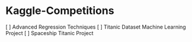 # Kaggle-Competitions

[ ] Advanced Regression Techniques
[ ] Titanic Dataset Machine Learning Project
[ ] Spaceship Titanic Project

